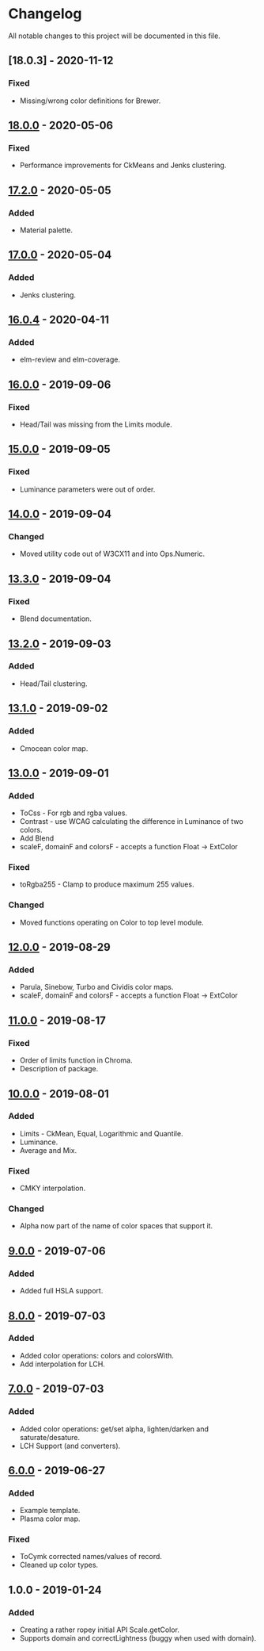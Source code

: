 # Changelog
All notable changes to this project will be documented in this file.

## [18.0.3] - 2020-11-12
### Fixed
- Missing/wrong color definitions for Brewer.

## [18.0.0] - 2020-05-06
### Fixed
- Performance improvements for CkMeans and Jenks clustering.

## [17.2.0] - 2020-05-05
### Added
- Material palette. 

## [17.0.0] - 2020-05-04
### Added
- Jenks clustering. 

## [16.0.4] - 2020-04-11
### Added
- elm-review and elm-coverage. 

## [16.0.0] - 2019-09-06
### Fixed
- Head/Tail was missing from the Limits module. 

## [15.0.0] - 2019-09-05
### Fixed
- Luminance parameters were out of order. 

## [14.0.0] - 2019-09-04
### Changed
- Moved utility code out of W3CX11 and into Ops.Numeric. 

## [13.3.0] - 2019-09-04
### Fixed
- Blend documentation. 

## [13.2.0] - 2019-09-03
### Added
- Head/Tail clustering. 

## [13.1.0] - 2019-09-02
### Added
- Cmocean color map. 

## [13.0.0] - 2019-09-01
### Added
- ToCss - For rgb and rgba values.
- Contrast - use WCAG calculating the difference in Luminance of two colors.
- Add Blend
- scaleF, domainF and colorsF - accepts a function Float -> ExtColor
### Fixed
- toRgba255 - Clamp to produce maximum 255 values.
### Changed
- Moved functions operating on Color to top level module.

## [12.0.0] - 2019-08-29
### Added
- Parula, Sinebow, Turbo and Cividis color maps.
- scaleF, domainF and colorsF - accepts a function Float -> ExtColor

## [11.0.0] - 2019-08-17
### Fixed
- Order of limits function in Chroma.
- Description of package.

## [10.0.0] - 2019-08-01
### Added
- Limits - CkMean, Equal, Logarithmic and Quantile.
- Luminance.
- Average and Mix.
### Fixed
- CMKY interpolation.
### Changed
- Alpha now part of the name of color spaces that support it.  

## [9.0.0] - 2019-07-06
### Added
- Added full HSLA support. 

## [8.0.0] - 2019-07-03
### Added
- Added color operations: colors and colorsWith.
- Add interpolation for LCH.

## [7.0.0] - 2019-07-03
### Added
- Added color operations: get/set alpha, lighten/darken and saturate/desature.
- LCH Support (and converters).

## [6.0.0] - 2019-06-27
### Added
- Example template.
- Plasma color map.

### Fixed
- ToCymk corrected names/values of record.
- Cleaned up color types.

## 1.0.0 - 2019-01-24
### Added
- Creating a rather ropey initial API Scale.getColor.
- Supports domain and correctLightness (buggy when used with domain).

[18.0.0]: https://github.com/newmana/chroma-elm/compare/17.2.0...18.0.0
[17.2.0]: https://github.com/newmana/chroma-elm/compare/17.0.0...17.2.0
[17.0.0]: https://github.com/newmana/chroma-elm/compare/16.0.4...17.0.0
[16.0.4]: https://github.com/newmana/chroma-elm/compare/16.0.0...16.0.4
[16.0.0]: https://github.com/newmana/chroma-elm/compare/15.0.0...16.0.0
[15.0.0]: https://github.com/newmana/chroma-elm/compare/14.0.0...15.0.0
[14.0.0]: https://github.com/newmana/chroma-elm/compare/13.3.0...14.0.0
[13.3.0]: https://github.com/newmana/chroma-elm/compare/13.2.0...13.3.0
[13.2.0]: https://github.com/newmana/chroma-elm/compare/13.1.0...13.2.0
[13.1.0]: https://github.com/newmana/chroma-elm/compare/13.0.0...13.1.0
[13.0.0]: https://github.com/newmana/chroma-elm/compare/12.0.0...13.0.0
[12.0.0]: https://github.com/newmana/chroma-elm/compare/11.0.0...12.0.0
[11.0.0]: https://github.com/newmana/chroma-elm/compare/10.0.0...11.0.0
[10.0.0]: https://github.com/newmana/chroma-elm/compare/9.0.0...10.0.0
[9.0.0]: https://github.com/newmana/chroma-elm/compare/8.0.0...9.0.0
[8.0.0]: https://github.com/newmana/chroma-elm/compare/7.0.0...8.0.0
[7.0.0]: https://github.com/newmana/chroma-elm/compare/6.0.0...7.0.0
[6.0.0]: https://github.com/newmana/chroma-elm/compare/1.0.0...6.0.0
